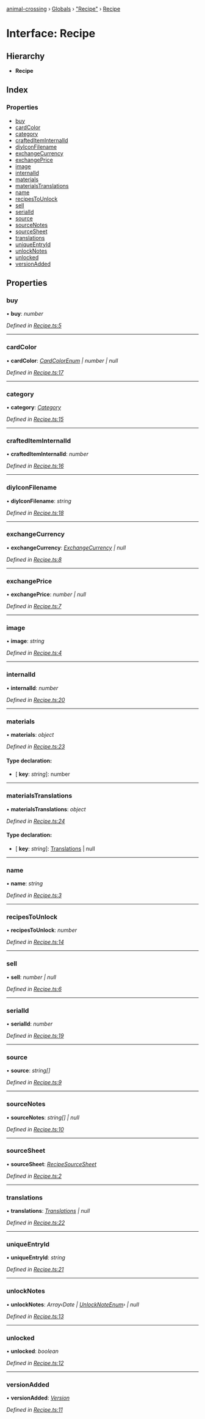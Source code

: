 [animal-crossing](../README.md) › [Globals](../globals.md) › ["Recipe"](../modules/_recipe_.md) › [Recipe](_recipe_.recipe.md)

# Interface: Recipe

## Hierarchy

* **Recipe**

## Index

### Properties

* [buy](_recipe_.recipe.md#buy)
* [cardColor](_recipe_.recipe.md#cardcolor)
* [category](_recipe_.recipe.md#category)
* [craftedItemInternalId](_recipe_.recipe.md#craftediteminternalid)
* [diyIconFilename](_recipe_.recipe.md#diyiconfilename)
* [exchangeCurrency](_recipe_.recipe.md#exchangecurrency)
* [exchangePrice](_recipe_.recipe.md#exchangeprice)
* [image](_recipe_.recipe.md#image)
* [internalId](_recipe_.recipe.md#internalid)
* [materials](_recipe_.recipe.md#materials)
* [materialsTranslations](_recipe_.recipe.md#materialstranslations)
* [name](_recipe_.recipe.md#name)
* [recipesToUnlock](_recipe_.recipe.md#recipestounlock)
* [sell](_recipe_.recipe.md#sell)
* [serialId](_recipe_.recipe.md#serialid)
* [source](_recipe_.recipe.md#source)
* [sourceNotes](_recipe_.recipe.md#sourcenotes)
* [sourceSheet](_recipe_.recipe.md#sourcesheet)
* [translations](_recipe_.recipe.md#translations)
* [uniqueEntryId](_recipe_.recipe.md#uniqueentryid)
* [unlockNotes](_recipe_.recipe.md#unlocknotes)
* [unlocked](_recipe_.recipe.md#unlocked)
* [versionAdded](_recipe_.recipe.md#versionadded)

## Properties

###  buy

• **buy**: *number*

*Defined in [Recipe.ts:5](https://github.com/Norviah/animal-crossing/blob/e2f78c4/module/types/Recipe.ts#L5)*

___

###  cardColor

• **cardColor**: *[CardColorEnum](../enums/_recipe_.cardcolorenum.md) | number | null*

*Defined in [Recipe.ts:17](https://github.com/Norviah/animal-crossing/blob/e2f78c4/module/types/Recipe.ts#L17)*

___

###  category

• **category**: *[Category](../enums/_recipe_.category.md)*

*Defined in [Recipe.ts:15](https://github.com/Norviah/animal-crossing/blob/e2f78c4/module/types/Recipe.ts#L15)*

___

###  craftedItemInternalId

• **craftedItemInternalId**: *number*

*Defined in [Recipe.ts:16](https://github.com/Norviah/animal-crossing/blob/e2f78c4/module/types/Recipe.ts#L16)*

___

###  diyIconFilename

• **diyIconFilename**: *string*

*Defined in [Recipe.ts:18](https://github.com/Norviah/animal-crossing/blob/e2f78c4/module/types/Recipe.ts#L18)*

___

###  exchangeCurrency

• **exchangeCurrency**: *[ExchangeCurrency](../enums/_recipe_.exchangecurrency.md) | null*

*Defined in [Recipe.ts:8](https://github.com/Norviah/animal-crossing/blob/e2f78c4/module/types/Recipe.ts#L8)*

___

###  exchangePrice

• **exchangePrice**: *number | null*

*Defined in [Recipe.ts:7](https://github.com/Norviah/animal-crossing/blob/e2f78c4/module/types/Recipe.ts#L7)*

___

###  image

• **image**: *string*

*Defined in [Recipe.ts:4](https://github.com/Norviah/animal-crossing/blob/e2f78c4/module/types/Recipe.ts#L4)*

___

###  internalId

• **internalId**: *number*

*Defined in [Recipe.ts:20](https://github.com/Norviah/animal-crossing/blob/e2f78c4/module/types/Recipe.ts#L20)*

___

###  materials

• **materials**: *object*

*Defined in [Recipe.ts:23](https://github.com/Norviah/animal-crossing/blob/e2f78c4/module/types/Recipe.ts#L23)*

#### Type declaration:

* \[ **key**: *string*\]: number

___

###  materialsTranslations

• **materialsTranslations**: *object*

*Defined in [Recipe.ts:24](https://github.com/Norviah/animal-crossing/blob/e2f78c4/module/types/Recipe.ts#L24)*

#### Type declaration:

* \[ **key**: *string*\]: [Translations](_recipe_.translations.md) | null

___

###  name

• **name**: *string*

*Defined in [Recipe.ts:3](https://github.com/Norviah/animal-crossing/blob/e2f78c4/module/types/Recipe.ts#L3)*

___

###  recipesToUnlock

• **recipesToUnlock**: *number*

*Defined in [Recipe.ts:14](https://github.com/Norviah/animal-crossing/blob/e2f78c4/module/types/Recipe.ts#L14)*

___

###  sell

• **sell**: *number | null*

*Defined in [Recipe.ts:6](https://github.com/Norviah/animal-crossing/blob/e2f78c4/module/types/Recipe.ts#L6)*

___

###  serialId

• **serialId**: *number*

*Defined in [Recipe.ts:19](https://github.com/Norviah/animal-crossing/blob/e2f78c4/module/types/Recipe.ts#L19)*

___

###  source

• **source**: *string[]*

*Defined in [Recipe.ts:9](https://github.com/Norviah/animal-crossing/blob/e2f78c4/module/types/Recipe.ts#L9)*

___

###  sourceNotes

• **sourceNotes**: *string[] | null*

*Defined in [Recipe.ts:10](https://github.com/Norviah/animal-crossing/blob/e2f78c4/module/types/Recipe.ts#L10)*

___

###  sourceSheet

• **sourceSheet**: *[RecipeSourceSheet](../enums/_recipe_.recipesourcesheet.md)*

*Defined in [Recipe.ts:2](https://github.com/Norviah/animal-crossing/blob/e2f78c4/module/types/Recipe.ts#L2)*

___

###  translations

• **translations**: *[Translations](_recipe_.translations.md) | null*

*Defined in [Recipe.ts:22](https://github.com/Norviah/animal-crossing/blob/e2f78c4/module/types/Recipe.ts#L22)*

___

###  uniqueEntryId

• **uniqueEntryId**: *string*

*Defined in [Recipe.ts:21](https://github.com/Norviah/animal-crossing/blob/e2f78c4/module/types/Recipe.ts#L21)*

___

###  unlockNotes

• **unlockNotes**: *Array‹Date | [UnlockNoteEnum](../enums/_recipe_.unlocknoteenum.md)› | null*

*Defined in [Recipe.ts:13](https://github.com/Norviah/animal-crossing/blob/e2f78c4/module/types/Recipe.ts#L13)*

___

###  unlocked

• **unlocked**: *boolean*

*Defined in [Recipe.ts:12](https://github.com/Norviah/animal-crossing/blob/e2f78c4/module/types/Recipe.ts#L12)*

___

###  versionAdded

• **versionAdded**: *[Version](../enums/_recipe_.version.md)*

*Defined in [Recipe.ts:11](https://github.com/Norviah/animal-crossing/blob/e2f78c4/module/types/Recipe.ts#L11)*
